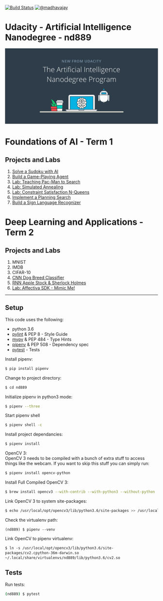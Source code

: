 [![Build Status](https://travis-ci.org/madhavajay/nd889.svg?branch=master)](https://travis-ci.org/madhavajay/nd889)
[![@madhavajay](https://img.shields.io/badge/twitter-@madhavajay-blue.svg?style=flat)](http://twitter.com/madhavajay)

# Udacity - Artificial Intelligence Nanodegree - nd889

![AIND](img/udacity_AIND.png)

# Foundations of AI - Term 1
## Projects and Labs

1. [Solve a Sudoku with AI](1_foundations/1_sudoku/)
2. [Build a Game-Playing Agent](1_foundations/2_isolation/)
3. [Lab: Teaching Pac-Man to Search](1_foundations/3_pacman/)
4. [Lab: Simulated Annealing](1_foundations/4_simulated_annealing/)
5. [Lab: Constraint Satisfaction N-Queens](1_foundations/5_nqueens/)
6. [Implement a Planning Search](1_foundations/6_planning/)
7. [Build a Sign Language Recognizer](1_foundations/7_recognizer/)

# Deep Learning and Applications - Term 2
## Projects and Labs
1. MNIST
2. IMDB
3. CIFAR-10
4. [CNN Dog Breed Classifier](2_deep_learning/4_dog_breed_classifier/)
5. [RNN Apple Stock & Sherlock Holmes](2_deep_learning/5_rnn_stock_sherlock/)
6. [Lab: Affectiva SDK - Mimic Me!](2_deep_learning/6_cv_mimic_me/)

---

## Setup
This code uses the following:
- python 3.6
- [pylint](http://www.pylint.org) &amp; PEP 8 - Style Guide
- [mypy](http://mypy-lang.org) &amp; PEP 484 - Type Hints
- [pipenv](http://pipenv.org) &amp; PEP 508 - Dependency spec
- [pytest](http://pytest.org) - Tests

Install pipenv:
```bash
$ pip install pipenv
```

Change to project directory:
```bash
$ cd nd889
```

Initialize pipenv in python3 mode:
```bash
$ pipenv --three
```

Start pipenv shell
```bash
$ pipenv shell -c
```

Install project dependancies:
```bash
$ pipenv install
```

OpenCV 3:  
OpenCV 3 needs to be compiled with a bunch of extra stuff to access things like the webcam. If you want to skip this stuff you can simply run:
```bash
$ pipenv install opencv-python
```

Install Full Compiled OpenCV 3:
```bash
$ brew install opencv3 --with-contrib --with-python3 --without-python
```

Link OpenCV 3 to system site-packages:
```bash
$ echo /usr/local/opt/opencv3/lib/python3.6/site-packages >> /usr/local/lib/python3.6/site-packages/opencv3.pth
```

Check the virtualenv path:
```
(nd889) $ pipenv --venv
```

Link OpenCV to pipenv virtualenv:
```
$ ln -s /usr/local/opt/opencv3/lib/python3.6/site-packages/cv2.cpython-36m-darwin.so ~/.local/share/virtualenvs/nd889/lib/python3.6/cv2.so
```

## Tests
Run tests:
```bash
(nd889) $ pytest
```
